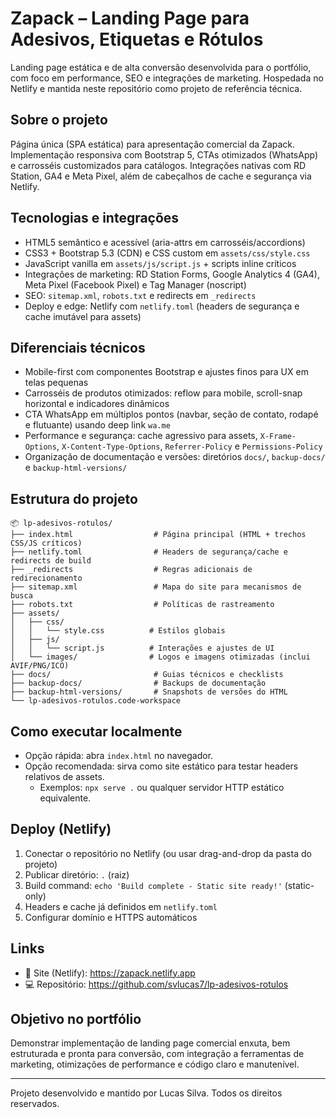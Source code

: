 # Zapack – Landing Page para Adesivos, Etiquetas e Rótulos

Landing page estática e de alta conversão desenvolvida para o portfólio, com foco em performance, SEO e integrações de marketing. Hospedada no Netlify e mantida neste repositório como projeto de referência técnica.

## Sobre o projeto

Página única (SPA estática) para apresentação comercial da Zapack. Implementação responsiva com Bootstrap 5, CTAs otimizados (WhatsApp) e carrosséis customizados para catálogos. Integrações nativas com RD Station, GA4 e Meta Pixel, além de cabeçalhos de cache e segurança via Netlify.

## Tecnologias e integrações

- HTML5 semântico e acessível (aria-attrs em carrosséis/accordions)
- CSS3 + Bootstrap 5.3 (CDN) e CSS custom em `assets/css/style.css`
- JavaScript vanilla em `assets/js/script.js` + scripts inline críticos
- Integrações de marketing: RD Station Forms, Google Analytics 4 (GA4), Meta Pixel (Facebook Pixel) e Tag Manager (noscript)
- SEO: `sitemap.xml`, `robots.txt` e redirects em `_redirects`
- Deploy e edge: Netlify com `netlify.toml` (headers de segurança e cache imutável para assets)

## Diferenciais técnicos

- Mobile-first com componentes Bootstrap e ajustes finos para UX em telas pequenas
- Carrosséis de produtos otimizados: reflow para mobile, scroll-snap horizontal e indicadores dinâmicos
- CTA WhatsApp em múltiplos pontos (navbar, seção de contato, rodapé e flutuante) usando deep link `wa.me`
- Performance e segurança: cache agressivo para assets, `X-Frame-Options`, `X-Content-Type-Options`, `Referrer-Policy` e `Permissions-Policy`
- Organização de documentação e versões: diretórios `docs/`, `backup-docs/` e `backup-html-versions/`

## Estrutura do projeto

```
📦 lp-adesivos-rotulos/
├── index.html                  # Página principal (HTML + trechos CSS/JS críticos)
├── netlify.toml                # Headers de segurança/cache e redirects de build
├── _redirects                  # Regras adicionais de redirecionamento
├── sitemap.xml                 # Mapa do site para mecanismos de busca
├── robots.txt                  # Políticas de rastreamento
├── assets/
│   ├── css/
│   │   └── style.css          # Estilos globais
│   ├── js/
│   │   └── script.js          # Interações e ajustes de UI
│   └── images/                # Logos e imagens otimizadas (inclui AVIF/PNG/ICO)
├── docs/                       # Guias técnicos e checklists
├── backup-docs/                # Backups de documentação
├── backup-html-versions/       # Snapshots de versões do HTML
└── lp-adesivos-rotulos.code-workspace
```

## Como executar localmente

- Opção rápida: abra `index.html` no navegador.
- Opção recomendada: sirva como site estático para testar headers relativos de assets.
   - Exemplos: `npx serve .` ou qualquer servidor HTTP estático equivalente.

## Deploy (Netlify)

1) Conectar o repositório no Netlify (ou usar drag-and-drop da pasta do projeto)
2) Publicar diretório: `.` (raiz)
3) Build command: `echo 'Build complete - Static site ready!'` (static-only)
4) Headers e cache já definidos em `netlify.toml`
5) Configurar domínio e HTTPS automáticos

## Links

- 🔗 Site (Netlify): https://zapack.netlify.app
- 💻 Repositório: https://github.com/svlucas7/lp-adesivos-rotulos

## Objetivo no portfólio

Demonstrar implementação de landing page comercial enxuta, bem estruturada e pronta para conversão, com integração a ferramentas de marketing, otimizações de performance e código claro e manutenível.

---

Projeto desenvolvido e mantido por Lucas Silva. Todos os direitos reservados.
